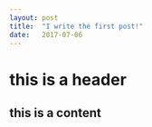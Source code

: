 ```yaml
---
layout: post
title:  "I write the first post!"
date:   2017-07-06
---
```


# this is a header
## this is a content
